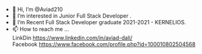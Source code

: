 - 👋 Hi, I’m @Aviad210
- 👀 I’m interested in Junior Full Stack Developer .
- 🌱 I’m Recent Full Stack Developer graduate 2021-2021 - KERNELIOS.
- 📫 How to reach me ...</br>
LinkDin https://www.linkedin.com/in/aviad-dali/ </br>
Facebook https://www.facebook.com/profile.php?id=100010802504568
<!---
Aviad210/Aviad210 is a ✨ special ✨ repository because its `README.md` (this file) appears on your GitHub profile.
You can click the Preview link to take a look at your changes.
--->
